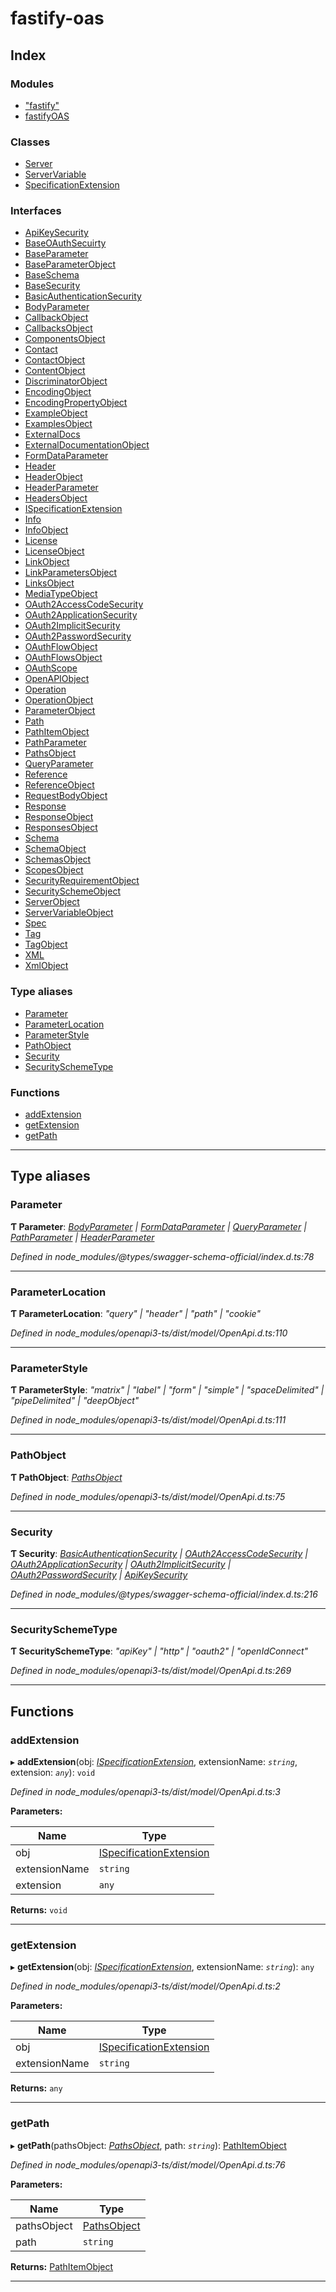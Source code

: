 
#  fastify-oas

## Index

### Modules

* ["fastify"](modules/_fastify_.md)
* [fastifyOAS](modules/fastifyoas.md)

### Classes

* [Server](classes/server.md)
* [ServerVariable](classes/servervariable.md)
* [SpecificationExtension](classes/specificationextension.md)

### Interfaces

* [ApiKeySecurity](interfaces/apikeysecurity.md)
* [BaseOAuthSecuirty](interfaces/baseoauthsecuirty.md)
* [BaseParameter](interfaces/baseparameter.md)
* [BaseParameterObject](interfaces/baseparameterobject.md)
* [BaseSchema](interfaces/baseschema.md)
* [BaseSecurity](interfaces/basesecurity.md)
* [BasicAuthenticationSecurity](interfaces/basicauthenticationsecurity.md)
* [BodyParameter](interfaces/bodyparameter.md)
* [CallbackObject](interfaces/callbackobject.md)
* [CallbacksObject](interfaces/callbacksobject.md)
* [ComponentsObject](interfaces/componentsobject.md)
* [Contact](interfaces/contact.md)
* [ContactObject](interfaces/contactobject.md)
* [ContentObject](interfaces/contentobject.md)
* [DiscriminatorObject](interfaces/discriminatorobject.md)
* [EncodingObject](interfaces/encodingobject.md)
* [EncodingPropertyObject](interfaces/encodingpropertyobject.md)
* [ExampleObject](interfaces/exampleobject.md)
* [ExamplesObject](interfaces/examplesobject.md)
* [ExternalDocs](interfaces/externaldocs.md)
* [ExternalDocumentationObject](interfaces/externaldocumentationobject.md)
* [FormDataParameter](interfaces/formdataparameter.md)
* [Header](interfaces/header.md)
* [HeaderObject](interfaces/headerobject.md)
* [HeaderParameter](interfaces/headerparameter.md)
* [HeadersObject](interfaces/headersobject.md)
* [ISpecificationExtension](interfaces/ispecificationextension.md)
* [Info](interfaces/info.md)
* [InfoObject](interfaces/infoobject.md)
* [License](interfaces/license.md)
* [LicenseObject](interfaces/licenseobject.md)
* [LinkObject](interfaces/linkobject.md)
* [LinkParametersObject](interfaces/linkparametersobject.md)
* [LinksObject](interfaces/linksobject.md)
* [MediaTypeObject](interfaces/mediatypeobject.md)
* [OAuth2AccessCodeSecurity](interfaces/oauth2accesscodesecurity.md)
* [OAuth2ApplicationSecurity](interfaces/oauth2applicationsecurity.md)
* [OAuth2ImplicitSecurity](interfaces/oauth2implicitsecurity.md)
* [OAuth2PasswordSecurity](interfaces/oauth2passwordsecurity.md)
* [OAuthFlowObject](interfaces/oauthflowobject.md)
* [OAuthFlowsObject](interfaces/oauthflowsobject.md)
* [OAuthScope](interfaces/oauthscope.md)
* [OpenAPIObject](interfaces/openapiobject.md)
* [Operation](interfaces/operation.md)
* [OperationObject](interfaces/operationobject.md)
* [ParameterObject](interfaces/parameterobject.md)
* [Path](interfaces/path.md)
* [PathItemObject](interfaces/pathitemobject.md)
* [PathParameter](interfaces/pathparameter.md)
* [PathsObject](interfaces/pathsobject.md)
* [QueryParameter](interfaces/queryparameter.md)
* [Reference](interfaces/reference.md)
* [ReferenceObject](interfaces/referenceobject.md)
* [RequestBodyObject](interfaces/requestbodyobject.md)
* [Response](interfaces/response.md)
* [ResponseObject](interfaces/responseobject.md)
* [ResponsesObject](interfaces/responsesobject.md)
* [Schema](interfaces/schema.md)
* [SchemaObject](interfaces/schemaobject.md)
* [SchemasObject](interfaces/schemasobject.md)
* [ScopesObject](interfaces/scopesobject.md)
* [SecurityRequirementObject](interfaces/securityrequirementobject.md)
* [SecuritySchemeObject](interfaces/securityschemeobject.md)
* [ServerObject](interfaces/serverobject.md)
* [ServerVariableObject](interfaces/servervariableobject.md)
* [Spec](interfaces/spec.md)
* [Tag](interfaces/tag.md)
* [TagObject](interfaces/tagobject.md)
* [XML](interfaces/xml.md)
* [XmlObject](interfaces/xmlobject.md)

### Type aliases

* [Parameter](#parameter)
* [ParameterLocation](#parameterlocation)
* [ParameterStyle](#parameterstyle)
* [PathObject](#pathobject)
* [Security](#security)
* [SecuritySchemeType](#securityschemetype)

### Functions

* [addExtension](#addextension)
* [getExtension](#getextension)
* [getPath](#getpath)

---

## Type aliases

<a id="parameter"></a>

###  Parameter

**Ƭ Parameter**: *[BodyParameter](interfaces/bodyparameter.md) \| [FormDataParameter](interfaces/formdataparameter.md) \| [QueryParameter](interfaces/queryparameter.md) \| [PathParameter](interfaces/pathparameter.md) \| [HeaderParameter](interfaces/headerparameter.md)*

*Defined in node_modules/@types/swagger-schema-official/index.d.ts:78*

___
<a id="parameterlocation"></a>

###  ParameterLocation

**Ƭ ParameterLocation**: *"query" \| "header" \| "path" \| "cookie"*

*Defined in node_modules/openapi3-ts/dist/model/OpenApi.d.ts:110*

___
<a id="parameterstyle"></a>

###  ParameterStyle

**Ƭ ParameterStyle**: *"matrix" \| "label" \| "form" \| "simple" \| "spaceDelimited" \| "pipeDelimited" \| "deepObject"*

*Defined in node_modules/openapi3-ts/dist/model/OpenApi.d.ts:111*

___
<a id="pathobject"></a>

###  PathObject

**Ƭ PathObject**: *[PathsObject](interfaces/pathsobject.md)*

*Defined in node_modules/openapi3-ts/dist/model/OpenApi.d.ts:75*

___
<a id="security"></a>

###  Security

**Ƭ Security**: *[BasicAuthenticationSecurity](interfaces/basicauthenticationsecurity.md) \| [OAuth2AccessCodeSecurity](interfaces/oauth2accesscodesecurity.md) \| [OAuth2ApplicationSecurity](interfaces/oauth2applicationsecurity.md) \| [OAuth2ImplicitSecurity](interfaces/oauth2implicitsecurity.md) \| [OAuth2PasswordSecurity](interfaces/oauth2passwordsecurity.md) \| [ApiKeySecurity](interfaces/apikeysecurity.md)*

*Defined in node_modules/@types/swagger-schema-official/index.d.ts:216*

___
<a id="securityschemetype"></a>

###  SecuritySchemeType

**Ƭ SecuritySchemeType**: *"apiKey" \| "http" \| "oauth2" \| "openIdConnect"*

*Defined in node_modules/openapi3-ts/dist/model/OpenApi.d.ts:269*

___

## Functions

<a id="addextension"></a>

###  addExtension

▸ **addExtension**(obj: *[ISpecificationExtension](interfaces/ispecificationextension.md)*, extensionName: *`string`*, extension: *`any`*): `void`

*Defined in node_modules/openapi3-ts/dist/model/OpenApi.d.ts:3*

**Parameters:**

| Name | Type |
| ------ | ------ |
| obj | [ISpecificationExtension](interfaces/ispecificationextension.md) |
| extensionName | `string` |
| extension | `any` |

**Returns:** `void`

___
<a id="getextension"></a>

###  getExtension

▸ **getExtension**(obj: *[ISpecificationExtension](interfaces/ispecificationextension.md)*, extensionName: *`string`*): `any`

*Defined in node_modules/openapi3-ts/dist/model/OpenApi.d.ts:2*

**Parameters:**

| Name | Type |
| ------ | ------ |
| obj | [ISpecificationExtension](interfaces/ispecificationextension.md) |
| extensionName | `string` |

**Returns:** `any`

___
<a id="getpath"></a>

###  getPath

▸ **getPath**(pathsObject: *[PathsObject](interfaces/pathsobject.md)*, path: *`string`*): [PathItemObject](interfaces/pathitemobject.md)

*Defined in node_modules/openapi3-ts/dist/model/OpenApi.d.ts:76*

**Parameters:**

| Name | Type |
| ------ | ------ |
| pathsObject | [PathsObject](interfaces/pathsobject.md) |
| path | `string` |

**Returns:** [PathItemObject](interfaces/pathitemobject.md)

___


